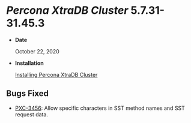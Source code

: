 # *Percona XtraDB Cluster* 5.7.31-31.45.3


* **Date**

    October 22, 2020



* **Installation**

    [Installing Percona XtraDB Cluster](https://www.percona.com/doc/percona-xtradb-cluster/5.7/install/index.html)


## Bugs Fixed


* [PXC-3456](https://jira.percona.com/browse/PXC-3456): Allow specific characters in SST method names and SST request data.
